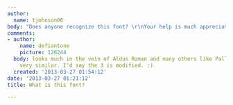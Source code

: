 ```yaml
---
author:
  name: tjohnson06
body: "Does anyone recognize this font? \r\nYour help is much appreciated!\r\n\r\n[img:sites/default/files/old-images/h1_6183.alt_3.png]"
comments:
- author:
    name: defiantone
    picture: 126244
  body: looks much in the vein of Aldus Roman and many others like Palladio, etc are
    very similar. I'd say the 3 is modified. :)
  created: '2013-03-27 01:54:12'
date: '2013-03-27 01:21:12'
title: What is this font?

---
```

